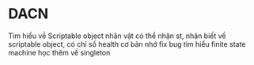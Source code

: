 # DACN
Tìm hiểu về Scriptable object
nhân vật có thể nhận st, nhận biết về scriptable object, có chỉ số health cơ bản
nhớ fix bug
tìm hiểu finite state machine
học thêm về singleton
